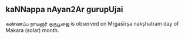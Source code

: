 ## kaNNappa nAyan2Ar gurupUjai

கண்ணப்ப நாயனார் குருபூஜை is observed on Mṛgaśīrṣa nakṣhatram day of Makara (solar) month.



